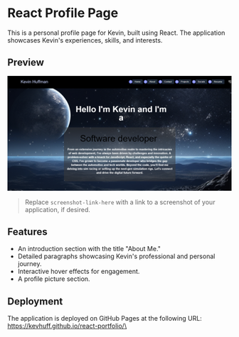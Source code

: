 # React Profile Page

This is a personal profile page for Kevin, built using React. The application showcases Kevin's experiences, skills, and interests.

## Preview

![Screenshot of the profile page](/src/components/assets/portshot.png)

> Replace `screenshot-link-here` with a link to a screenshot of your application, if desired.

## Features

- An introduction section with the title "About Me."
- Detailed paragraphs showcasing Kevin's professional and personal journey.
- Interactive hover effects for engagement.
- A profile picture section.

## Deployment

The application is deployed on GitHub Pages at the following URL: https://kevhuff.github.io/react-portfolio/\
